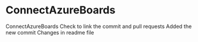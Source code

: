 # ConnectAzureBoards
ConnectAzureBoards
Check to link the commit and pull requests
Added the new commit
Changes in readme file
